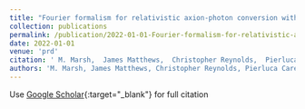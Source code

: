 ```yaml
---
title: "Fourier formalism for relativistic axion-photon conversion with astrophysical applications"
collection: publications
permalink: /publication/2022-01-01-Fourier-formalism-for-relativistic-axion-photon-conversion-with-astrophysical-applications
date: 2022-01-01
venue: 'prd'
citation: ' M. Marsh,  James Matthews,  Christopher Reynolds,  Pierluca Carenza, &quot;Fourier formalism for relativistic axion-photon conversion with astrophysical applications.&quot; prd, 2022.'
authors: 'M. Marsh, James Matthews, Christopher Reynolds, Pierluca Carenza, '
---
```

Use [Google Scholar](https://scholar.google.com/scholar?q=Fourier+formalism+for+relativistic+axion+photon+conversion+with+astrophysical+applications){:target="_blank"} for full citation